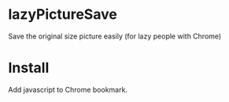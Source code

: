 # lazyPictureSave
Save the original size picture easily (for lazy people with Chrome)
# Install
Add javascript to Chrome bookmark.
